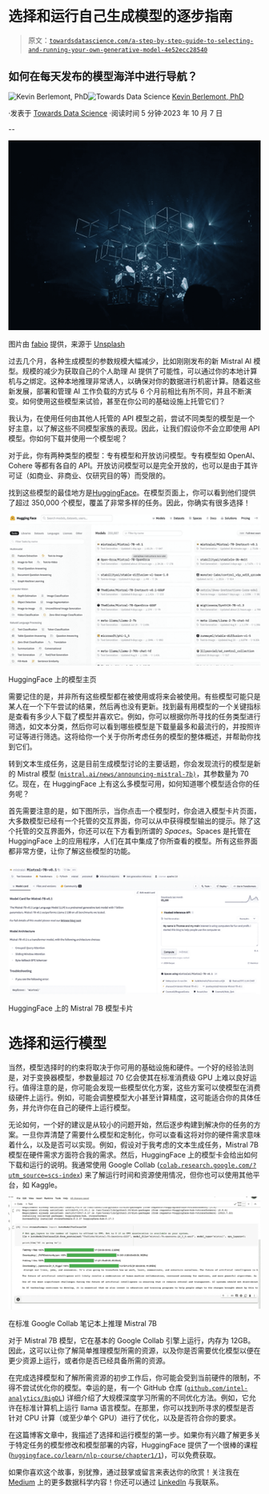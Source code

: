 # 选择和运行自己生成模型的逐步指南

> 原文：[`towardsdatascience.com/a-step-by-step-guide-to-selecting-and-running-your-own-generative-model-4e52ecc28540`](https://towardsdatascience.com/a-step-by-step-guide-to-selecting-and-running-your-own-generative-model-4e52ecc28540)

## 如何在每天发布的模型海洋中进行导航？

[](https://medium.com/@kevin.berlemont?source=post_page-----4e52ecc28540--------------------------------)![Kevin Berlemont, PhD](https://medium.com/@kevin.berlemont?source=post_page-----4e52ecc28540--------------------------------)[](https://towardsdatascience.com/?source=post_page-----4e52ecc28540--------------------------------)![Towards Data Science](https://towardsdatascience.com/?source=post_page-----4e52ecc28540--------------------------------) [Kevin Berlemont, PhD](https://medium.com/@kevin.berlemont?source=post_page-----4e52ecc28540--------------------------------)

·发表于 [Towards Data Science](https://towardsdatascience.com/?source=post_page-----4e52ecc28540--------------------------------) ·阅读时间 5 分钟·2023 年 10 月 7 日

--

![](img/57dcd30f489d1c312588752fbfe2e016.png)

图片由 [fabio](https://unsplash.com/@fabioha?utm_source=medium&utm_medium=referral) 提供，来源于 [Unsplash](https://unsplash.com/?utm_source=medium&utm_medium=referral)

过去几个月，各种生成模型的参数规模大幅减少，比如刚刚发布的新 Mistral AI 模型。规模的减少为获取自己的个人助理 AI 提供了可能性，可以通过你的本地计算机与之绑定。这种本地推理非常诱人，以确保对你的数据进行机密计算。随着这些新发展，部署和管理 AI 工作负载的方式与 6 个月前相比有所不同，并且不断演变。如何使用这些模型来试验，甚至在你公司的基础设施上托管它们？

我认为，在使用任何由其他人托管的 API 模型之前，尝试不同类型的模型是一个好主意，以了解这些不同模型家族的表现。因此，让我们假设你不会立即使用 API 模型。你如何下载并使用一个模型呢？

对于此，你有两种类型的模型：专有模型和开放访问模型。专有模型如 OpenAI、Cohere 等都有各自的 API。开放访问模型可以是完全开放的，也可以是由于其许可证（如商业、非商业、仅研究目的等）而受限的。

找到这些模型的最佳地方是[HuggingFace](https://huggingface.co/)。在模型页面上，你可以看到他们提供了超过 350,000 个模型，覆盖了非常多样的任务。因此，你确实有很多选择！

![](img/f4e3344bdbc5f8808d5e99cb5fdba746.png)

HuggingFace 上的模型主页

需要记住的是，并非所有这些模型都在被使用或将来会被使用。有些模型可能只是某人在一个下午尝试的结果，然后再也没有更新。找到最有用模型的一个关键指标是查看有多少人下载了模型并喜欢它。例如，你可以根据你所寻找的任务类型进行筛选，如文本分类，然后你可以看到哪些模型是下载量最多和最流行的，并按照许可证等进行筛选。这将给你一个关于你所考虑任务的模型的整体概述，并帮助你找到它们。

转到文本生成任务，这是目前生成模型讨论的主要话题，你会发现流行的模型是新的 Mistral 模型 ([`mistral.ai/news/announcing-mistral-7b)`](https://mistral.ai/news/announcing-mistral-7b/)，其参数量为 70 亿。现在，在 HuggingFace 上有这么多模型可用，如何知道哪个模型适合你的任务呢？

首先需要注意的是，如下图所示，当你点击一个模型时，你会进入模型卡片页面，大多数模型已经有一个托管的交互界面，你可以从中获得模型输出的提示。除了这个托管的交互界面外，你还可以在下方看到所谓的 *Spaces*。Spaces 是托管在 HuggingFace 上的应用程序，人们在其中集成了你所查看的模型。所有这些界面都非常方便，让你了解这些模型的功能。

![](img/260bd564f99ea9dd89c0caa8d470ace0.png)

HuggingFace 上的 Mistral 7B 模型卡片

# 选择和运行模型

当然，模型选择时的约束将取决于你可用的基础设施和硬件。一个好的经验法则是，对于变换器模型，参数量超过 70 亿会使其在标准消费级 GPU 上难以良好运行。值得注意的是，你可能会发现一些模型优化方案，这些方案可以使模型在消费级硬件上运行。例如，可能会调整模型大小甚至计算精度，这可能适合你的具体任务，并允许你在自己的硬件上运行模型。

无论如何，一个好的建议是从较小的问题开始，然后逐步构建到解决你的任务的方案。一旦你弄清楚了需要什么模型和定制化，你可以查看这将对你的硬件需求意味着什么，以及是否可以实现。例如，假设对于我考虑的文本生成任务，Mistral 7B 模型在硬件需求方面符合我的需求。然后，HuggingFace 上的模型卡会给出如何下载和运行的说明。我通常使用 Google Collab ([`colab.research.google.com/?utm_source=scs-index`](https://colab.research.google.com/?utm_source=scs-index)) 来了解运行时间和资源使用情况，但你也可以使用其他平台，如 Kaggle。

![](img/47ce30e42bbf4c93e85c5852bc7050ba.png)

在标准 Google Collab 笔记本上推理 Mistral 7B

对于 Mistral 7B 模型，它在基本的 Google Collab 引擎上运行，内存为 12GB。因此，这可以让你了解简单推理模型所需的资源，以及你是否需要优化模型以便在更少资源上运行，或者你是否已经具备所需的资源。

在完成选择模型和了解所需资源的初步工作后，你可能会受到当前硬件的限制，不得不尝试优化你的模型。幸运的是，有一个 GitHub 仓库 ([`github.com/intel-analytics/BigDL`](https://github.com/intel-analytics/BigDL)) 详细介绍了大规模深度学习所需的不同优化方法。例如，它允许在标准计算机上运行 llama 语言模型。在那里，你可以找到所寻求的模型是否针对 CPU 计算（或至少单个 GPU）进行了优化，以及是否符合你的要求。

在这篇博客文章中，我描述了选择和运行模型的第一步。如果你有兴趣了解更多关于特定任务的模型修改和模型部署的内容，HuggingFace 提供了一个很棒的课程 ([`huggingface.co/learn/nlp-course/chapter1/1`](https://huggingface.co/learn/nlp-course/chapter1/1))，可以免费获取。

如果你喜欢这个故事，别犹豫，通过鼓掌或留言来表达你的欣赏！关注我在 [Medium](https://medium.com/@kevin.berlemont) 上的更多数据科学内容！你还可以通过 [LinkedIn](https://www.linkedin.com/in/kevinberlemont/) 与我联系。
